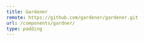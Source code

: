 ```yaml
---
title: Gardener
remote: https://github.com/gardener/gardener.git
url: /components/gardner/
type: padding
---
```

